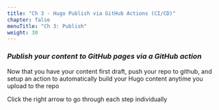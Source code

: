 ```yaml
---
title: "Ch 3 - Hugo Publish via GitHub Actions (CI/CD)"
chapter: false
menuTitle: "Ch 3: Publish"
weight: 30
---
```


### ***Publish your content to GitHub pages via a GitHub action***

Now that you have your content first draft, push your repo to github, and setup an action to automatically build your Hugo content anytime you upload to the repo

Click the right arrow to go through each step individually
